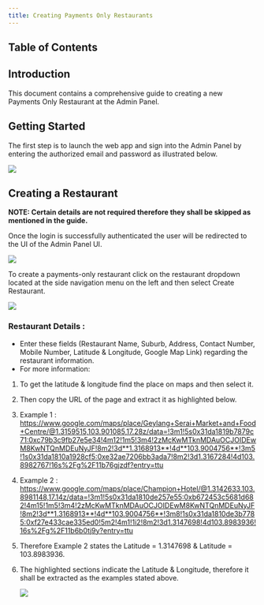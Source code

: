 ```yaml
---
title: Creating Payments Only Restaurants
---
```

## Table of Contents

## Introduction

This document contains a comprehensive guide to creating a new Payments Only Restaurant at the  Admin Panel.

## Getting Started

The first step is to launch the web app and sign into the Admin Panel by entering the authorized email and password as illustrated below.

![](/img/image16.png)

## Creating a Restaurant

 **NOTE: Certain details are not required therefore they shall be skipped as mentioned in the guide.**

Once the login is successfully authenticated the user will be redirected to the UI of the Admin Panel UI.

![](/img/image8.png)

To create a payments-only restaurant click on the restaurant dropdown located at the side navigation menu on the left and then select Create Restaurant.

![](/img/image15.png)

### Restaurant Details :

* Enter these fields (Restaurant Name, Suburb, Address, Contact Number, Mobile Number, Latitude & Longitude, Google Map Link) regarding the restaurant information.
* For more information:

1. To get the latitude & longitude find the place on maps and then select it.
2. Then copy the URL of the page and extract it as highlighted below.
3. Example 1 : https://www.google.com/maps/place/Geylang+Serai+Market+and+Food+Centre/@1.3159515,103.901085,17.28z/data=!3m1!5s0x31da1819b7879c71:0xc79b3c9fb27e5e34!4m12!1m5!3m4!2zMcKwMTknMDAuOCJOIDEwM8KwNTQnMDEuNyJF!8m2!3d**1.3168913**!4d**103.9004756**!3m5!1s0x31da1810a1928cf5:0xe32ae7206bb3ada7!8m2!3d1.3167284!4d103.8982767!16s%2Fg%2F11b76gjzdf?entry=ttu
4. Example 2 : https://www.google.com/maps/place/Champion+Hotel/@1.3142633,103.8981148,17.14z/data=!3m1!5s0x31da1810de257e55:0xb672453c5681d682!4m15!1m5!3m4!2zMcKwMTknMDAuOCJOIDEwM8KwNTQnMDEuNyJF!8m2!3d**1.3168913**!4d**103.9004756**!3m8!1s0x31da1810de3b7785:0xf27e433cae335ed0!5m2!4m1!1i2!8m2!3d1.3147698!4d103.8983936!16s%2Fg%2F11b6b0tj9y?entry=ttu
5. Therefore Example 2 states the Latitude = 1.3147698 & Latitude = 103.8983936.
6. The highlighted sections indicate the Latitude & Longitude, therefore it shall be extracted as the examples stated above.

   ![](/img/image2.png)

